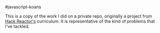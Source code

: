 #javascript-koans

This is a copy of the work I did on a private repo, originally a project from
[Hack Reactor's](http://hackreactor.com) curriculum. It is representative of the kind of problems that I've tackled.
